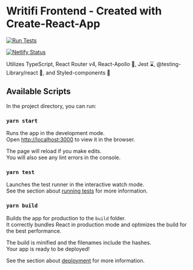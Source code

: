 # Writifi Frontend - Created with Create-React-App

[![Run Tests](https://github.com/TheNoodleMoose/Writifi-Frontend/actions/workflows/runTests.yml/badge.svg)](https://github.com/TheNoodleMoose/Writifi-Frontend/actions/workflows/runTests.yml)

[![Netlify Status](https://api.netlify.com/api/v1/badges/018b4618-47cc-4e50-ba7c-b1a5588a6e54/deploy-status)](https://app.netlify.com/sites/writifi/deploys)

Utilizes TypeScript, React Router v4, React-Apollo 🚀, Jest ⌛, @testing-Library/react 🐙, and Styled-components 💅

## Available Scripts

In the project directory, you can run:

### `yarn start`

Runs the app in the development mode.<br />
Open [http://localhost:3000](http://localhost:3000) to view it in the browser.

The page will reload if you make edits.<br />
You will also see any lint errors in the console.

### `yarn test`

Launches the test runner in the interactive watch mode.<br />
See the section about [running tests](https://facebook.github.io/create-react-app/docs/running-tests) for more information.

### `yarn build`

Builds the app for production to the `build` folder.<br />
It correctly bundles React in production mode and optimizes the build for the best performance.

The build is minified and the filenames include the hashes.<br />
Your app is ready to be deployed!

See the section about [deployment](https://facebook.github.io/create-react-app/docs/deployment) for more information.
